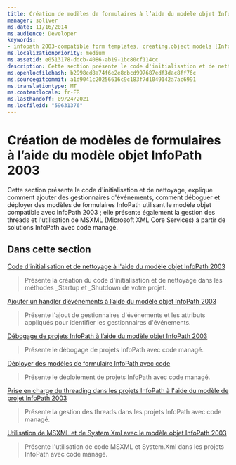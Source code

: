 ```yaml
---
title: Création de modèles de formulaires à l’aide du modèle objet InfoPath 2003
manager: soliver
ms.date: 11/16/2014
ms.audience: Developer
keywords:
- infopath 2003-compatible form templates, creating,object models [InfoPath 2003], creating managed code form templates for InfoPath 2007,form templates [InfoPath 2007], creating InfoPath 2003-compatible
ms.localizationpriority: medium
ms.assetid: e0513178-ddcb-4086-ab19-1bc80cf114cc
description: Cette section présente le code d'initialisation et de nettoyage, explique comment ajouter des gestionnaires d'événements, comment déboguer et déployer des modèles de formulaires InfoPath utilisant le modèle objet compatible avec InfoPath 2003 ; elle présente également la gestion des threads et l'utilisation de MSXML (Microsoft XML Core Services) à partir de solutions InfoPath avec code managé.
ms.openlocfilehash: b2998ed8a74f6e2e8dbcd997687edf3dac8ff76c
ms.sourcegitcommit: a1d9041c20256616c9c183f7d1049142a7ac6991
ms.translationtype: MT
ms.contentlocale: fr-FR
ms.lasthandoff: 09/24/2021
ms.locfileid: "59631376"
---
```

# <a name="creating-form-templates-using-the-infopath-2003-object-model"></a>Création de modèles de formulaires à l’aide du modèle objet InfoPath 2003

Cette section présente le code d'initialisation et de nettoyage, explique comment ajouter des gestionnaires d'événements, comment déboguer et déployer des modèles de formulaires InfoPath utilisant le modèle objet compatible avec InfoPath 2003 ; elle présente également la gestion des threads et l'utilisation de MSXML (Microsoft XML Core Services) à partir de solutions InfoPath avec code managé.
  
## <a name="in-this-section"></a>Dans cette section

[Code d'initialisation et de nettoyage à l'aide du modèle objet InfoPath 2003](initialization-and-clean-up-code-using-infopath-2003-object-model.md)
  
> Présente la création du code d'initialisation et de nettoyage dans les méthodes _Startup et _Shutdown de votre projet.
    
[Ajouter un handler d’événements à l’aide du modèle objet InfoPath 2003](how-to-add-an-event-handler-using-the-infopath-2003-object-model.md)
  
> Présente l'ajout de gestionnaires d'événements et les attributs appliqués pour identifier les gestionnaires d'événements.
    
[Débogage de projets InfoPath à l’aide du modèle objet InfoPath 2003](how-to-debug-infopath-projects-using-the-infopath-2003-object-model.md)
  
> Présente le débogage de projets InfoPath avec code managé.
    
[Déployer des modèles de formulaire InfoPath avec code](how-to-deploy-infopath-form-templates-with-code.md)
  
> Présente le déploiement de projets InfoPath avec code managé.
    
[Prise en charge du threading dans les projets InfoPath à l'aide du modèle de projet InfoPath 2003](threading-support-in-infopath-projects-using-the-infopath-2003-object-model.md)
  
> Présente la gestion des threads dans les projets InfoPath avec code managé.
    
[Utilisation de MSXML et de System.Xml avec le modèle objet InfoPath 2003](working-with-msxml-and-system-xml-using-the-infopath-2003-object-model.md)
  
> Présente l'utilisation de code MSXML et System.Xml dans les projets InfoPath avec code managé.
    

